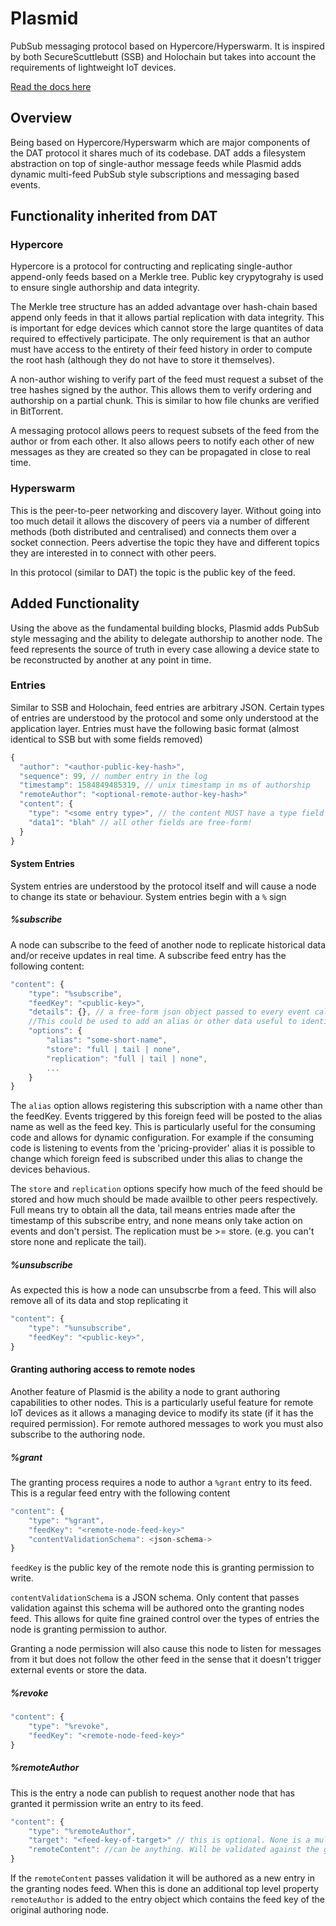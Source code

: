 # Plasmid

PubSub messaging protocol based on Hypercore/Hyperswarm. It is inspired by both SecureScuttlebutt (SSB) and Holochain but takes into account the requirements of lightweight IoT devices. 

[Read the docs here](https://redgridone.github.io/plasmid/)

## Overview

Being based on Hypercore/Hyperswarm which are major components of the DAT protocol it shares much of its codebase. DAT adds a filesystem abstraction on top of single-author message feeds while Plasmid adds dynamic multi-feed PubSub style subscriptions and messaging based events.

## Functionality inherited from DAT

### Hypercore

Hypercore is a protocol for contructing and replicating single-author append-only feeds based on a Merkle tree. Public key crypytograhy is used to ensure single authorship and data integrity.

The Merkle tree structure has an added advantage over hash-chain based append only feeds in that it allows partial replication with data integrity. This is important for edge devices which cannot store the large quantites of data required to effectively participate. The only requirement is that an author must have access to the entirety of their feed history in order to compute the root hash (although they do not have to store it themselves).

A non-author wishing to verify part of the feed must request a subset of the tree hashes signed by the author. This allows them to verify ordering and authorship on a partial chunk. This is similar to how file chunks are verified in BitTorrent. 

A messaging protocol allows peers to request subsets of the feed from the author or from each other. It also allows peers to notify each other of new messages as they are created so they can be propagated in close to real time.

### Hyperswarm

This is the peer-to-peer networking and discovery layer. Without going into too much detail it allows the discovery of peers via a number of different methods (both distributed and centralised) and connects them over a socket connection. Peers advertise the topic they have and different topics they are interested in to connect with other peers.

In this protocol (similar to DAT) the topic is the public key of the feed.
    
## Added Functionality

Using the above as the fundamental building blocks, Plasmid adds PubSub style messaging and the ability to delegate authorship to another node. The feed represents the source of truth in every case allowing a device state to be reconstructed by another at any point in time.

### Entries

Similar to SSB and Holochain, feed entries are arbitrary JSON. Certain types of entries are understood by the protocol and some only understood at the application layer. Entries must have the following basic format (almost identical to SSB but with some fields removed)

```javascript
{
  "author": "<author-public-key-hash>",
  "sequence": 99, // number entry in the log
  "timestamp": 1584849485319, // unix timestamp in ms of authorship
  "remoteAuthor": "<optional-remote-author-key-hash>"
  "content": {
    "type": "<some entry type>", // the content MUST have a type field
    "data1": "blah" // all other fields are free-form!
  }
}
```

#### System Entries

System entries are understood by the protocol itself and will cause a node to change its state or behaviour. System entries begin with a `%` sign

##### %subscribe

A node can subscribe to the feed of another node to replicate historical data and/or receive updates in real time. A subscribe feed entry has the following content:

```javascript
"content": {
    "type": "%subscribe",
    "feedKey": "<public-key>",
    "details": {}, // a free-form json object passed to every event callback from this subscription.
    //This could be used to add an alias or other data useful to identify the events
    "options": {
        "alias": "some-short-name",
        "store": "full | tail | none",
        "replication": "full | tail | none",
        ...
    }
}
```

The `alias` option allows registering this subscription with a name other than the feedKey. Events triggered by this foreign feed will be posted to the alias name as well as the feed key. This is particularly useful for the consuming code and allows for dynamic configuration. For example if the consuming code is listening to events from the 'pricing-provider' alias it is possible to change which foreign feed is subscribed under this alias to change the devices behavious.

The `store` and `replication` options specify how much of the feed should be stored and how much should be made availble to other peers respectively. Full means try to obtain all the data, tail means entries made after the timestamp of this subscribe entry, and none means only take action on events and don't persist. The replication must be >= store. (e.g. you can't store none and replicate the tail). 

##### %unsubscribe

As expected this is how a node can unsubscrbe from a feed. This will also remove all of its data and stop replicating it

```javascript
"content": {
    "type": "%unsubscribe",
    "feedKey": "<public-key>",
}
```

#### Granting authoring access to remote nodes

Another feature of Plasmid is the ability a node to grant authoring capabilities to other nodes. This is a particularly useful feature for remote IoT devices as it allows a managing device to modify its state (if it has the required permission). For remote authored messages to work you must also subscribe to the authoring node.

##### %grant

The granting process requires a node to author a `%grant` entry to its feed. This is a regular feed entry with the following content
```javascript
"content": {
    "type": "%grant",
    "feedKey": "<remote-node-feed-key>"
    "contentValidationSchema": <json-schema->
}
```

`feedKey` is the public key of the remote node this is granting permission to write.

`contentValidationSchema` is a JSON schema. Only content that passes validation against this schema will be authored onto the granting nodes feed. This allows for quite fine grained control over the types of entries the node is granting permission to author.

Granting a node permission will also cause this node to listen for messages from it but does not follow the other feed in the sense that it doesn't trigger external events or store the data.

##### %revoke

```javascript
"content": {
    "type": "%revoke",
    "feedKey": "<remote-node-feed-key>"
}
```

##### %remoteAuthor

This is the entry a node can publish to request another node that has granted it permission write an entry to its feed. 

```javascript
"content": {
    "type": "%remoteAuthor",
    "target": "<feed-key-of-target>" // this is optional. None is a multicast
    "remoteContent": //can be anything. Will be validated against the grant schema
}
```

If the `remoteContent` passes validation it will be authored as a new entry in the granting nodes feed. When this is done an additional top level property `remoteAuthor` is added to the entry object which contains the feed key of the original authoring node.
